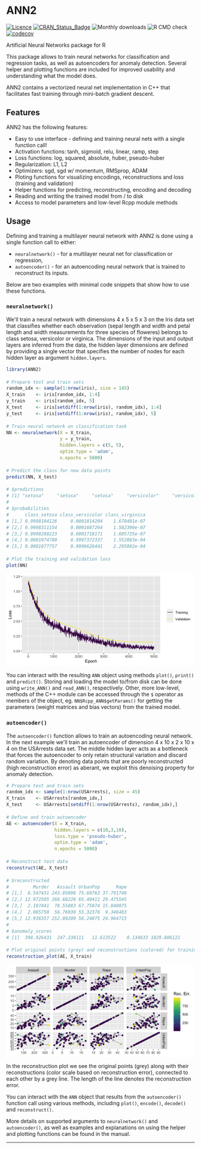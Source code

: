 
# ANN2

[![Licence](https://img.shields.io/badge/licence-GPL--3-blue.svg)](https://www.gnu.org/licenses/gpl-3.0.en.html) 
[![CRAN\_Status\_Badge](http://www.r-pkg.org/badges/version/ANN2)](https://cran.r-project.org/package=ANN2) 
![Monthly downloads](https://cranlogs.r-pkg.org/badges/ANN2)
![R CMD check](https://github.com/bflammers/ANN2/workflows/R-CMD-check/badge.svg)
[![codecov](https://codecov.io/gh/bflammers/ANN2/branch/dev/graph/badge.svg)](https://codecov.io/gh/bflammers/ANN2)

Artificial Neural Networks package for R 

This package allows to train neural networks for classification and regression tasks, as well as autoencoders for anomaly detection. Several helper and plotting functions are included for improved usability and understanding what the model does. 

ANN2 contains a vectorized neural net implementation in C++ that facilitates fast training through mini-batch gradient descent.

## Features

ANN2 has the following features:
* Easy to use interface - defining and training neural nets with a single function call!
* Activation functions: tanh, sigmoid, relu, linear, ramp, step
* Loss functions: log, squared, absolute, huber, pseudo-huber
* Regularization: L1, L2
* Optimizers: sgd, sgd w/ momentum, RMSprop, ADAM
* Ploting functions for visualizing encodings, reconstructions and loss (training and validation)
* Helper functions for predicting, reconstructing, encoding and decoding
* Reading and writing the trained model from / to disk
* Access to model parameters and low-level Rcpp module methods

## Usage

Defining and training a multilayer neural network with ANN2 is done using a single function call to either: 
* `neuralnetwork()` - for a multilayer neural net for classification or regression,
* `autoencoder()` - for an autoencoding neural network that is trained to reconstruct its inputs. 

Below are two examples with minimal code snippets that show how to use these functions. 

### `neuralnetwork()`

We'll train a neural network with dimensions 4 x 5 x 5 x 3 on the Iris data set that classifies whether each observation (sepal length and width and petal length and width measurements for three species of floweres) belongs to class setosa, versicolor or virginica. The dimensions of the input and output layers are inferred from the data, the hidden layer dimensions are defined by providing a single vector that specifies the number of nodes for each hidden layer as argument `hidden.layers`. 

``` r
library(ANN2)

# Prepare test and train sets
random_idx <- sample(1:nrow(iris), size = 145)
X_train    <- iris[random_idx, 1:4]
y_train    <- iris[random_idx, 5]
X_test     <- iris[setdiff(1:nrow(iris), random_idx), 1:4]
y_test     <- iris[setdiff(1:nrow(iris), random_idx), 5]

# Train neural network on classification task
NN <- neuralnetwork(X = X_train, 
                    y = y_train, 
                    hidden.layers = c(5, 5), 
                    optim.type = 'adam', 
                    n.epochs = 5000)

# Predict the class for new data points
predict(NN, X_test)

# $predictions
# [1] "setosa"     "setosa"     "setosa"     "versicolor"     "versicolor"
# 
# $probabilities
#      class_setosa class_versicolor class_virginica
# [1,] 0.9998184126     0.0001814204    1.670401e-07
# [2,] 0.9998311154     0.0001687264    1.582390e-07
# [3,] 0.9998280223     0.0001718171    1.605735e-07
# [4,] 0.0001074780     0.9997372337    1.552883e-04
# [5,] 0.0001077757     0.9996626441    2.295802e-04

# Plot the training and validation loss
plot(NN)
```
![](man/images/nn_loss.png)


You can interact with the resulting `ANN` object using methods `plot()`, `print()` and `predict()`. Storing and loading the model to/from disk can be done using `write_ANN()` and `read_ANN()`, respectively. Other, more low-level, methods of the C++ module can be accessed through the `$` operator as members of the object, eg. `NN$Rcpp_ANN$getParams()` for getting the parameters (weight matrices and bias vectors) from the trained model. 

### `autoencoder()`

The `autoencoder()` function allows to train an autoencoding neural network. In the next example we'll train an autoencoder of dimension 4 x 10 x 2 x 10 x 4 on the USArrests data set. The middle hidden layer acts as a bottleneck that forces the autoencoder to only retain structural variation and discard random variation. By denoting data points that are poorly reconstructed (high reconstruction error) as aberant, we exploit this denoising property for anomaly detection. 

``` r
# Prepare test and train sets
random_idx <- sample(1:nrow(USArrests), size = 45)
X_train    <- USArrests[random_idx,]
X_test     <- USArrests[setdiff(1:nrow(USArrests), random_idx),]

# Define and train autoencoder
AE <- autoencoder(X = X_train, 
                  hidden.layers = c(10,3,10), 
                  loss.type = 'pseudo-huber',
                  optim.type = 'adam',
                  n.epochs = 5000)

# Reconstruct test data
reconstruct(AE, X_test)

# $reconstructed
#         Murder   Assault UrbanPop      Rape
# [1,]  8.547431 243.85898 75.60763 37.791746
# [2,] 12.972505 268.68226 65.40411 29.475545
# [3,]  2.107441  78.55883 67.75074 15.040075
# [4,]  2.085750  56.76030 55.32376  9.346483
# [5,] 12.936357 252.09209 56.24075 24.964715
# 
# $anomaly_scores
# [1]  398.926431  247.238111   11.613522    0.134633 1029.806121

# Plot original points (grey) and reconstructions (colored) for training data
reconstruction_plot(AE, X_train)
```

![](man/images/ae_reconstruction_plot.png)

In the reconstruction plot we see the original points (grey) along with their reconstructions (color scale based on reconstruction error), connected to each other by a grey line. The length of the line denotes the reconstruction error.

You can interact with the `ANN` object that results from the `autoencoder()` function call using various methods, including `plot()`, `encode()`, `decode()` and `reconstruct()`. 

More details on supported arguments to `neuralnetwork()` and `autoencoder()`, as well as examples and explanations on using the helper and plotting functions can be found in the manual. 

***
  
